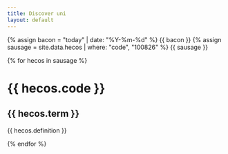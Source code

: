 ```yaml
---
title: Discover uni
layout: default
--- 
```

{% assign bacon = "today" | date: "%Y-%m-%d" %}
{{ bacon }}
{% assign sausage = site.data.hecos | where: "code", "100826" %}
{{ sausage }}

{% for hecos in sausage %}

 <h1>  {{ hecos.code }} </h1>
  <h2> {{ hecos.term }} </h2>
  <p> {{ hecos.definition }} </p>

{% endfor %}

